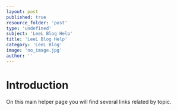 ```yaml
---
layout: post
published: true
resource_folder: 'post'
type: 'undefined'
subject: 'LeeL Blog Help'
title: 'LeeL Blog Help'
category: 'LeeL Blog'
image: 'no_image.jpg'
author: ''
---
```




Introduction
=============


On this main helper page you will find several links related by topic.






